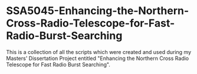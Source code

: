 # SSA5045-Enhancing-the-Northern-Cross-Radio-Telescope-for-Fast-Radio-Burst-Searching
This is a collection of all the scripts which were created and used during my Masters' Dissertation Project entitled "Enhancing the Northern Cross Radio Telescope for Fast Radio Burst Searching".
